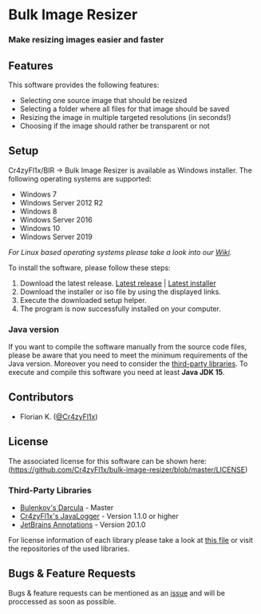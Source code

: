 # Bulk Image Resizer
### Make resizing images easier and faster

## Features
This software provides the following features:
- Selecting one source image that should be resized
- Selecting a folder where all files for that image should be saved
- Resizing the image in multiple targeted resolutions (in seconds!)
- Choosing if the image should rather be transparent or not

## Setup
Cr4zyFl1x/BIR -> Bulk Image Resizer is available as Windows installer.
The following operating systems are supported:
- Windows 7
- Windows Server 2012 R2
- Windows 8
- Windows Server 2016
- Windows 10
- Windows Server 2019

_For Linux based operating systems please take a look into our [Wiki]()._

To install the software, please follow these steps:
1. Download the latest release. [Latest release](https://github.com/Cr4zyFl1x/bulk-image-resizer/releases/latest) | [Latest installer](https://cdn.kleine-vorholt.eu/software/bulkimageresizer/dl/download.php?type=exe)
2. Download the installer or iso file by using the displayed links.
3. Execute the downloaded setup helper.
4. The program is now successfully installed on your computer.

### Java version
If you want to compile the software manually from the source code files, please be aware that you need to meet the minimum requirements of the Java version. Moreover you need to consider the [third-party libraries](#third-party-libraries).
To execute and compile this software you need at least **Java JDK 15**.

## Contributors
- Florian K. ([@Cr4zyFl1x](https://github.com/Cr4zyFl1x))

## License
The associated license for this software can be shown here:
(https://github.com/Cr4zyFl1x/bulk-image-resizer/blob/master/LICENSE)

### Third-Party Libraries
- [Bulenkov's Darcula](https://github.com/bulenkov/Darcula) - Master
- [Cr4zyFl1x's JavaLogger](https://github.com/Cr4zyFl1x/JavaLogger) - Version 1.1.0 or higher
- [JetBrains Annotations](https://github.com/JetBrains/java-annotations) - Version 20.1.0

For license information of each library please take a look at [this file](https://github.com/Cr4zyFl1x/bulk-image-resizer/blob/master/resources/license/THIRD-PARTY) or visit the repositories of the used libraries.

## Bugs & Feature Requests
Bugs & feature requests can be mentioned as an [issue](https://github.com/HEBK/wer-wird-millionaer/issues) and will be proccessed as soon as possible.